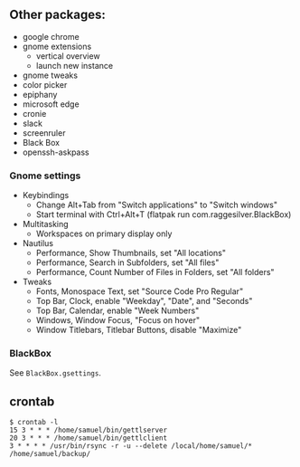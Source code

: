 ## Other packages:

 * google chrome
 * gnome extensions
   - vertical overview
   - launch new instance
 * gnome tweaks
 * color picker
 * epiphany
 * microsoft edge
 * cronie
 * slack
 * screenruler
 * Black Box
 * openssh-askpass

### Gnome settings

 * Keybindings
   - Change Alt+Tab from "Switch applications" to "Switch windows"
   - Start terminal with Ctrl+Alt+T (flatpak run com.raggesilver.BlackBox)
 * Multitasking
   - Workspaces on primary display only
 * Nautilus
   - Performance, Show Thumbnails, set "All locations"
   - Performance, Search in Subfolders, set "All files"
   - Performance, Count Number of Files in Folders, set "All folders"
 * Tweaks
   - Fonts, Monospace Text, set "Source Code Pro Regular"
   - Top Bar, Clock, enable "Weekday", "Date", and "Seconds"
   - Top Bar, Calendar, enable "Week Numbers"
   - Windows, Window Focus, "Focus on hover"
   - Window Titlebars, Titlebar Buttons, disable "Maximize"

### BlackBox

See `BlackBox.gsettings`.

## crontab

```
$ crontab -l
15 3 * * * /home/samuel/bin/gettlserver
20 3 * * * /home/samuel/bin/gettlclient
3 * * * * /usr/bin/rsync -r -u --delete /local/home/samuel/* /home/samuel/backup/
```

